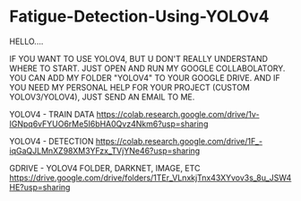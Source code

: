 # Fatigue-Detection-Using-YOLOv4

HELLO....

IF YOU WANT TO USE YOLOV4, BUT U DON'T REALLY UNDERSTAND WHERE TO START. JUST OPEN AND RUN MY GOOGLE COLLABOLATORY. YOU CAN ADD MY FOLDER "YOLOV4" TO YOUR GOOGLE DRIVE. AND IF YOU NEED MY PERSONAL HELP FOR YOUR PROJECT (CUSTOM YOLOV3/YOLOV4), JUST SEND AN EMAIL TO ME.


YOLOV4 - TRAIN DATA
https://colab.research.google.com/drive/1v-IGNpq6vFYUO6rMe5I6bHA0Qvz4Nkm6?usp=sharing

YOLOV4 - DETECTION
https://colab.research.google.com/drive/1F_-iqGaQJLMnXZ98XM3YFzx_TVjYNe46?usp=sharing

GDRIVE - YOLOV4 FOLDER, DARKNET, IMAGE, ETC
https://drive.google.com/drive/folders/1TEr_VLnxkjTnx43XYvov3s_8u_JSW4HE?usp=sharing


